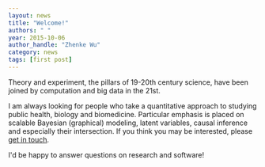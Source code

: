 ```yaml
---
layout: news
title: "Welcome!"
authors: " "
year: 2015-10-06
author_handle: "Zhenke Wu"
category: news
tags: [first post]
---
```


Theory and experiment, the pillars of 19-20th century science, have been joined
by computation and big data in the 21st.

I am always looking for people who take a quantitative approach to studying public health, biology and biomedicine. Particular emphasis is placed on scalable Bayesian (graphical) modeling, latent variables, causal inference and especially their intersection. If you think you may be interested, please [get in touch](/team/zhenke-wu).

I'd be happy to answer questions on research and software!